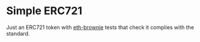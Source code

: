 # Simple ERC721

Just an ERC721 token with [eth-brownie](https://github.com/eth-brownie/brownie) tests that check it complies with the standard.

